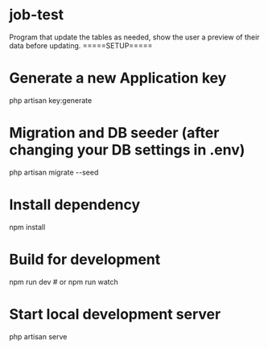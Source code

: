# job-test
Program that update the tables as needed, show the user a preview of their data before updating.
					=====SETUP=====
# Generate a new Application key
php artisan key:generate

# Migration and DB seeder (after changing your DB settings in .env)
php artisan migrate --seed

# Install dependency
npm install

# Build for development
npm run dev # or npm run watch

# Start local development server
php artisan serve
